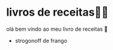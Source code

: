 # livros de receitas:man_cook:

olá  bem vindo ao meu livro de receitas :wave:

- strogonoff de frango 



